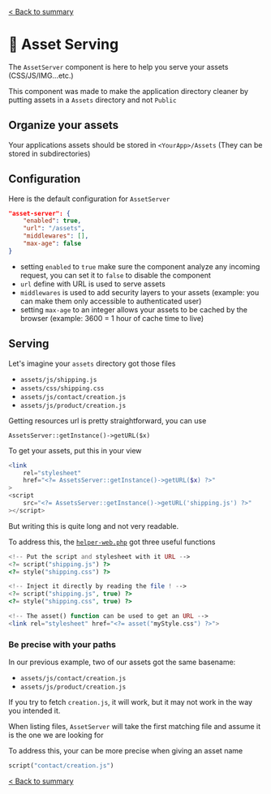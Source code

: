 [< Back to summary](../README.md)

# 🎨 Asset Serving

The `AssetServer` component is here to help you serve your assets (CSS/JS/IMG...etc.)

This component was made to make the application directory cleaner by putting assets in a `Assets` directory and not `Public`

## Organize your assets

Your applications assets should be stored in `<YourApp>/Assets` (They can be stored in subdirectories)

## Configuration

Here is the default configuration for `AssetServer`

```json
"asset-server": {
    "enabled": true,
    "url": "/assets",
    "middlewares": [],
    "max-age": false
}
```

- setting `enabled` to `true` make sure the component analyze any incoming request, you can set it to `false` to disable the component
- `url` define with URL is used to serve assets
- `middlewares` is used to add security layers to your assets (example: you can make them only accessible to authenticated user)
- setting `max-age` to an integer allows your assets to be cached by the browser (example: 3600 = 1 hour of cache time to live)

## Serving

Let's imagine your `assets` directory got those files

- `assets/js/shipping.js`
- `assets/css/shipping.css`
- `assets/js/contact/creation.js`
- `assets/js/product/creation.js`

Getting resources url is pretty straightforward, you can use

```AssetsServer::getInstance()->getURL($x)```

To get your assets, put this in your view
```php
<link
    rel="stylesheet"
    href="<?= AssetsServer::getInstance()->getURL($x) ?>"
>
<script
    src="<?= AssetsServer::getInstance()->getURL('shipping.js') ?>"
></script>
```
But writing this is quite long and not very readable.

To address this, the [`helper-web.php`](../../src/Helpers/helpers-web.php) got three useful functions

```php
<!-- Put the script and stylesheet with it URL -->
<?= script("shipping.js") ?>
<?= style("shipping.css") ?>

<!-- Inject it directly by reading the file ! -->
<?= script("shipping.js", true) ?>
<?= style("shipping.css", true) ?>

<!-- The asset() function can be used to get an URL -->
<link rel="stylesheet" href="<?= asset("myStyle.css") ?>">

```

### Be precise with your paths

In our previous example, two of our assets got the same basename:
- `assets/js/contact/creation.js`
- `assets/js/product/creation.js`

If you try to fetch `creation.js`, it will work, but it may not work in the
way you intended it.

When listing files, `AssetServer` will take the first matching file and assume it
is the one we are looking for

To address this, your can be more precise when giving an asset name

```php
script("contact/creation.js")
```

[< Back to summary](../README.md)